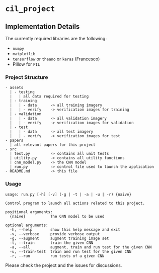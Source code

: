 # `cil_project`

## Implementation Details
The currently required libraries are the following:

- `numpy`
- `matplotlib`
- `tensorflow` or `theano` or `keras` (Francesco)
- Pillow for `PIL`

### Project Structure
```
- assets
  | - testing
  |   | all data required for testing
  | - training
  |   | - data      -> all training imagery
  |   | - verify    -> verification images for training
  | - validation
  |   | - data      -> all validation imagery
  |   | - verify    -> verification images for validation
  | - test
  |   | - data      -> all test imagery
  |   | - verify    -> verification images for test
- papers
  | all relevant papers for this project
- src
  | test.py         -> contains all unit tests
  | utility.py      -> contains all utility functions
  | cnn_model.py    -> the CNN model
  | run.py          -> control file used to launch the application
- README.md         -> this file
```

### Usage
```
usage: run.py [-h] [-v] (-g | -t | -a | -u | -r) {naive}

Control program to launch all actions related to this project.

positional arguments:
  {naive}           The CNN model to be used

optional arguments:
  -h, --help        show this help message and exit
  -v, --verbose     provide verbose output
  -g, --augment     augment training image set
  -t, --train       train the given CNN
  -a, --all         augment, train and run test for the given CNN
  -u, --train-test  train and run test for the given CNN
  -r, --run         run tests of a given CNN
```

Please check the project and the issues for discussions.
